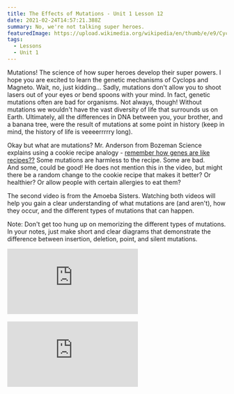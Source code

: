 ```yaml
---
title: The Effects of Mutations - Unit 1 Lesson 12
date: 2021-02-24T14:57:21.388Z
summary: No, we're not talking super heroes.
featuredImage: https://upload.wikimedia.org/wikipedia/en/thumb/e/e9/Cyclops_%28Scott_Summers_circa_2019%29.png/250px-Cyclops_%28Scott_Summers_circa_2019%29.png
tags:
  - Lessons
  - Unit 1
---
```

Mutations! The science of how super heroes develop their super powers. I hope you are excited to learn the genetic mechanisms of Cyclops and Magneto. Wait, no, just kidding... Sadly, mutations don't allow you to shoot lasers out of your eyes or bend spoons with your mind. In fact, genetic mutations often are bad for organisms. Not always, though! Without mutations we wouldn't have the vast diversity of life that surrounds us on Earth. Ultimately, all the differences in DNA between you, your brother, and a banana tree, were the result of mutations at some point in history (keep in mind, the history of life is veeeerrrrry long). 

Okay but what are mutations? Mr. Anderson from Bozeman Science explains using a cookie recipe analogy - [remember how genes are like recipes??](/posts/mendel's-experiments-unit-1-lesson-1/) Some mutations are harmless to the recipe. Some are bad. And some, could be good! He does not mention this in the video, but might there be a random change to the cookie recipe that makes it better? Or healthier? Or allow people with certain allergies to eat them?

The second video is from the Amoeba Sisters. Watching both videos will help you gain a clear understanding of what mutations are (and aren't), how they occur, and the different types of mutations that can happen.

Note: Don't get too hung up on memorizing the different types of mutations. In your notes, just make short and clear diagrams that demonstrate the difference between insertion, deletion, point, and silent mutations.

<div class="youtube-container"><iframe class="responsive-iframe" src="https://www.youtube.com/embed/eDbK0cxKKsk" frameborder="0" allow="accelerometer; autoplay; clipboard-write; encrypted-media; gyroscope; picture-in-picture" allowfullscreen></iframe></div>

<br>

<div class="youtube-container"><iframe class="responsive-iframe" src="https://www.youtube.com/embed/vl6Vlf2thvI" frameborder="0" allow="accelerometer; autoplay; clipboard-write; encrypted-media; gyroscope; picture-in-picture" allowfullscreen></iframe></div>